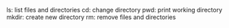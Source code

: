 ls: list files and directories
cd: change directory
pwd: print working directory
mkdir: create new directory
rm: remove files and directories
